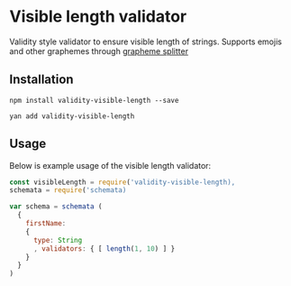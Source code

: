 # Visible length validator

Validity style validator to ensure visible length of strings. Supports emojis and other graphemes through [grapheme splitter](https://github.com/orling/grapheme-splitter)

## Installation

```npm install validity-visible-length --save```

```yan add validity-visible-length```

## Usage

Below is example usage of the visible length validator:

```javascript
const visibleLength = require('validity-visible-length),
schemata = require('schemata)

var schema = schemata (
  {
    firstName:
    {
      type: String
      , validators: { [ length(1, 10) ] }
    }
  }
)
```